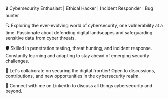 🔒 Cybersecurity Enthusiast | Ethical Hacker | Incident Responder | Bug hunter

🔍 Exploring the ever-evolving world of cybersecurity, one vulnerability at a time. Passionate about defending digital landscapes and safeguarding sensitive data from cyber threats.

🛡️ Skilled in penetration testing, threat hunting, and incident response. Constantly learning and adapting to stay ahead of emerging security challenges.

🚀 Let's collaborate on securing the digital frontier! Open to discussions, contributions, and new opportunities in the cybersecurity realm.

💬 Connect with me on LinkedIn to discuss all things cybersecurity and beyond.



